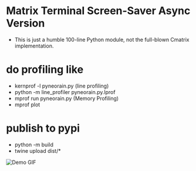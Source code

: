 # Matrix Terminal Screen-Saver Async Version

- This is just a humble 100-line Python module, not the full-blown Cmatrix implementation.

# do profiling like
 - kernprof -l pyneorain.py (line profiling)
 - python -m line_profiler pyneorain.py.lprof
 - mprof run pyneorain.py (Memory Profiling)
 - mprof plot

# publish to pypi
 - python -m build
 - twine upload dist/*

 ![Demo GIF](output.gif)

